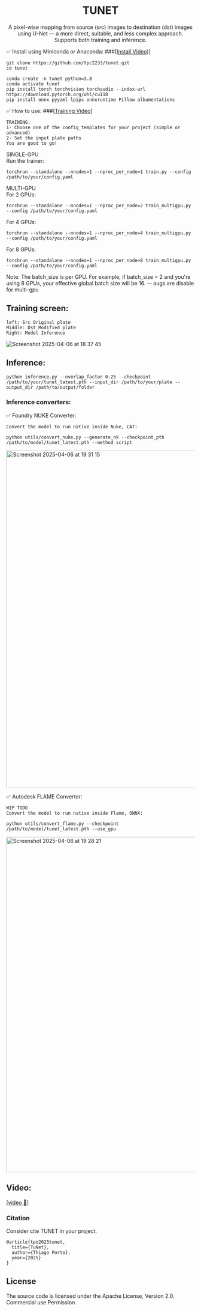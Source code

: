 <div align="center">

# TUNET
A pixel-wise mapping from source (src) images to destination (dst) images using U-Net — a more direct, suitable, and less complex approach. 
Supports both training and inference.


</div>






✅ Install using Miniconda or Anaconda:
###[[Install Video](https://youtu.be/QaAca_LiwKc))]

```
git clone https://github.com/tpc2233/tunet.git
cd tunet

conda create -n tunet python=3.8
conda activate tunet
pip install torch torchvision torchaudio --index-url https://download.pytorch.org/whl/cu118
pip install onnx pyyaml lpips onnxruntime Pillow albumentations
```

✅ How to use: 
###[[Training Video](https://youtu.be/gRwQRJPaX7U)] 
```
TRAINING:
1- Choose one of the config_templates for your project (simple or advanced)
2- Set the input plate paths 
You are good to go!
```

SINGLE-GPU  
Run the trainer:
```
torchrun --standalone --nnodes=1 --nproc_per_node=1 train.py --config /path/to/your/config.yaml
```

MULTI-GPU  
For 2 GPUs:
```
torchrun --standalone --nnodes=1 --nproc_per_node=2 train_multigpu.py --config /path/to/your/config.yaml
```
For 4 GPUs:
```
torchrun --standalone --nnodes=1 --nproc_per_node=4 train_multigpu.py --config /path/to/your/config.yaml
```
For 8 GPUs:
```
torchrun --standalone --nnodes=1 --nproc_per_node=8 train_multigpu.py --config /path/to/your/config.yaml
```

Note:
The batch_size is per GPU. 
For example, if batch_size = 2 and you're using 8 GPUs, your effective global batch size will be 16.
-- augs are disable for multi-gpu



## Training screen:
```
left: Src Original plate
Middle: Dst Modified plate
Right: Model Inference 
```
![Screenshot 2025-04-06 at 18 37 45](https://github.com/user-attachments/assets/bc4ab4b4-d636-4b7b-9003-aaed1b213d02)




## Inference:
```
python inference.py --overlap_factor 0.25 --checkpoint /path/to/your/tunet_latest.pth --input_dir /path/to/your/plate --output_dir /path/to/output/folder
```

### Inference converters:

✅ Foundry NUKE Converter:
```
Convert the model to run native inside Nuke, CAT:

python utils/convert_nuke.py --generate_nk --checkpoint_pth /path/to/model/tunet_latest.pth --method script
```
<img width="899" alt="Screenshot 2025-04-06 at 19 31 15" src="https://github.com/user-attachments/assets/e8b4c620-93a3-4f50-8789-09f88326c2b6" />



✅ Autodesk FLAME Converter:
```
WIP TODO
Convert the model to run native inside Flame, ONNX:

python utils/convert_flame.py --checkpoint /path/to/model/tunet_latest.pth --use_gpu
```
<img width="893" alt="Screenshot 2025-04-06 at 19 28 21" src="https://github.com/user-attachments/assets/0eec9a04-eb3b-4e1a-94bb-b23f9d441690" />


## Video:
[[video 🤗](https://youtu.be/UyMq0bsny-A)]


### Citation

Consider cite TUNET in your project.
```
@article{tpo2025tunet,
  title={TuNet},
  author={Thiago Porto},
  year={2025}
}
```

## License

The source code is licensed under the Apache License, Version 2.0.
Commercial use Permission 

